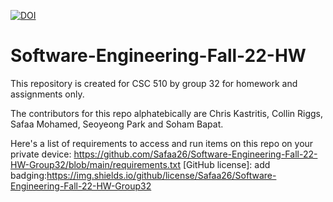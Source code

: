 [![DOI](https://zenodo.org/badge/529902359.svg)](https://zenodo.org/badge/latestdoi/529902359)

# Software-Engineering-Fall-22-HW
This repository is created for CSC 510 by group 32 for homework and assignments only.

The contributors for this repo alphatebically are Chris Kastritis, Collin Riggs, Safaa Mohamed, Seoyeong Park and Soham Bapat.

Here's a list of requirements to access and run items on this repo on your private device: https://github.com/Safaa26/Software-Engineering-Fall-22-HW-Group32/blob/main/requirements.txt
[GitHub license]: add badging:https://img.shields.io/github/license/Safaa26/Software-Engineering-Fall-22-HW-Group32
